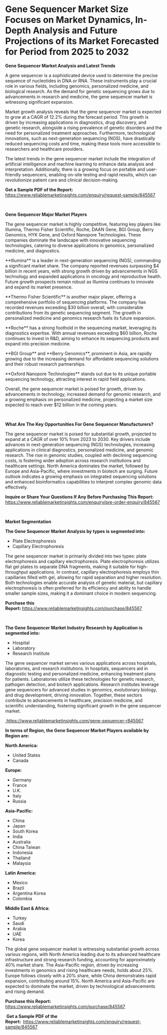 <p><h1>Gene Sequencer Market Size Focuses on Market Dynamics, In-Depth Analysis and Future Projections of its Market Forecasted for Period from 2025 to 2032</h1></p><p><strong>Gene Sequencer Market Analysis and Latest Trends</strong></p>
<p><p>A gene sequencer is a sophisticated device used to determine the precise sequence of nucleotides in DNA or RNA. These instruments play a crucial role in various fields, including genomics, personalized medicine, and biological research. As the demand for genetic sequencing grows due to advancements in research and medicine, the gene sequencer market is witnessing significant expansion.</p><p>Market growth analysis reveals that the gene sequencer market is expected to grow at a CAGR of 12.2% during the forecast period. This growth is driven by increasing applications in diagnostics, drug discovery, and genetic research, alongside a rising prevalence of genetic disorders and the need for personalized treatment approaches. Furthermore, technological innovations, such as next-generation sequencing (NGS), have drastically reduced sequencing costs and time, making these tools more accessible to researchers and healthcare providers.</p><p>The latest trends in the gene sequencer market include the integration of artificial intelligence and machine learning to enhance data analysis and interpretation. Additionally, there is a growing focus on portable and user-friendly sequencers, enabling on-site testing and rapid results, which can revolutionize patient care and clinical decision-making.</p></p>
<p><strong>Get a Sample PDF of the Report:&nbsp;</strong> <a href="https://www.reliablemarketinsights.com/enquiry/request-sample/845567?utm_campaign=2638&utm_medium=2&utm_source=Github&utm_content=ia&utm_term=13042025&utm_id=gene-sequencer">https://www.reliablemarketinsights.com/enquiry/request-sample/845567</a></p>
<p>&nbsp;</p>
<p><strong>Gene Sequencer Major Market Players</strong></p>
<p><p>The gene sequencer market is highly competitive, featuring key players like Illumina, Thermo Fisher Scientific, Roche, DAAN Gene, BGI Group, Berry Genomics, HYK Gene, and Oxford Nanopore Technologies. These companies dominate the landscape with innovative sequencing technologies, catering to diverse applications in genomics, personalized medicine, and diagnostics.</p><p>**Illumina** is a leader in next-generation sequencing (NGS), commanding a significant market share. The company reported revenues surpassing $4 billion in recent years, with strong growth driven by advancements in NGS technology and expanded applications in oncology and reproductive health. Future growth prospects remain robust as Illumina continues to innovate and expand its market presence.</p><p>**Thermo Fisher Scientific** is another major player, offering a comprehensive portfolio of sequencing platforms. The company has recorded revenues exceeding $30 billion overall, with considerable contributions from its genetic sequencing segment. The growth in personalized medicine and genomics research fuels its future expansion.</p><p>**Roche** has a strong foothold in the sequencing market, leveraging its diagnostics expertise. With annual revenues exceeding $60 billion, Roche continues to invest in R&D, aiming to enhance its sequencing products and expand into precision medicine.</p><p>**BGI Group** and **Berry Genomics**, prominent in Asia, are rapidly growing due to the increasing demand for affordable sequencing solutions and their robust research partnerships. </p><p>**Oxford Nanopore Technologies** stands out due to its unique portable sequencing technology, attracting interest in rapid field applications. </p><p>Overall, the gene sequencer market is poised for growth, driven by advancements in technology, increased demand for genomic research, and a growing emphasis on personalized medicine, projecting a market size expected to reach over $12 billion in the coming years.</p></p>
<p>&nbsp;</p>
<p><strong>What Are The Key Opportunities For Gene Sequencer Manufacturers?</strong></p>
<p><p>The gene sequencer market is poised for substantial growth, projected to expand at a CAGR of over 10% from 2023 to 2030. Key drivers include advances in next-generation sequencing (NGS) technologies, increasing applications in clinical diagnostics, personalized medicine, and genomic research. The rise in genomic studies, coupled with declining sequencing costs, is fostering wider adoption across research institutions and healthcare settings. North America dominates the market, followed by Europe and Asia-Pacific, where investments in biotech are surging. Future outlook indicates a growing emphasis on integrated sequencing solutions and enhanced bioinformatics capabilities to interpret complex genomic data effectively.</p></p>
<p><strong>Inquire or Share Your Questions If Any Before Purchasing This Report:</strong> <a href="https://www.reliablemarketinsights.com/enquiry/pre-order-enquiry/845567?utm_campaign=2638&utm_medium=2&utm_source=Github&utm_content=ia&utm_term=13042025&utm_id=gene-sequencer">https://www.reliablemarketinsights.com/enquiry/pre-order-enquiry/845567</a></p>
<p>&nbsp;</p>
<p><strong>Market Segmentation</strong></p>
<p><strong>The Gene Sequencer Market Analysis by types is segmented into:</strong></p>
<p><ul><li>Plate Electrophoresis</li><li>Capillary Electrophoresis</li></ul></p>
<p><p>The gene sequencer market is primarily divided into two types: plate electrophoresis and capillary electrophoresis. Plate electrophoresis utilizes flat gel plates to separate DNA fragments, making it suitable for high-throughput applications. In contrast, capillary electrophoresis employs thin capillaries filled with gel, allowing for rapid separation and higher resolution. Both technologies enable accurate analysis of genetic material, but capillary electrophoresis is often preferred for its efficiency and ability to handle smaller sample sizes, making it a dominant choice in modern sequencing.</p></p>
<p><strong>Purchase this Report:&nbsp;</strong><a href="https://www.reliablemarketinsights.com/purchase/845567?utm_campaign=2638&utm_medium=2&utm_source=Github&utm_content=ia&utm_term=13042025&utm_id=gene-sequencer">https://www.reliablemarketinsights.com/purchase/845567</a></p>
<p>&nbsp;</p>
<p><strong>The Gene Sequencer Market Industry Research by Application is segmented into:</strong></p>
<p><ul><li>Hospital</li><li>Laboratory</li><li>Research Institute</li></ul></p>
<p><p>The gene sequencer market serves various applications across hospitals, laboratories, and research institutions. In hospitals, sequencers aid in diagnostic testing and personalized medicine, enhancing treatment plans for patients. Laboratories utilize these technologies for genetic research, pathogen detection, and biotech applications. Research institutes leverage gene sequencers for advanced studies in genomics, evolutionary biology, and drug development, driving innovation. Together, these sectors contribute to advancements in healthcare, precision medicine, and scientific understanding, fostering significant growth in the gene sequencer market.</p></p>
<p><a href="https://www.reliablemarketinsights.com/gene-sequencer-r845567?utm_campaign=2638&utm_medium=2&utm_source=Github&utm_content=ia&utm_term=13042025&utm_id=gene-sequencer">&nbsp;https://www.reliablemarketinsights.com/gene-sequencer-r845567</a></p>
<p><strong>In terms of Region, the Gene Sequencer Market Players available by Region are:</strong></p>
<p>
    <p> <strong> North America: </strong>
        <ul>
            <li>United States</li>
            <li>Canada</li>
        </ul>
        </p> 
    <p> <strong> Europe: </strong>
        <ul>
            <li>Germany</li>
            <li>France</li>
            <li>U.K.</li>
            <li>Italy</li>
            <li>Russia</li>
        </ul>
        </p> 
    <p> <strong> Asia-Pacific: </strong>
        <ul>
            <li>China</li>
            <li>Japan</li>
            <li>South Korea</li>
            <li>India</li>
            <li>Australia</li>
            <li>China Taiwan</li>
            <li>Indonesia</li>
            <li>Thailand</li>
            <li>Malaysia</li>
        </ul>
        </p> 
    <p> <strong> Latin America: </strong>
        <ul>
            <li>Mexico</li>
            <li>Brazil</li>
            <li>Argentina Korea</li>
            <li>Colombia</li>
        </ul>
        </p> 
    <p> <strong> Middle East & Africa: </strong>
        <ul>
            <li>Turkey</li>
            <li>Saudi</li>
            <li>Arabia</li>
            <li>UAE</li>
            <li>Korea</li>
        </ul>
    </p>
    </p>
<p><p>The global gene sequencer market is witnessing substantial growth across various regions, with North America leading due to its advanced healthcare infrastructure and strong research funding, accounting for approximately 40% market share. The Asia-Pacific region, driven by increasing investments in genomics and rising healthcare needs, holds about 25%. Europe follows closely with a 20% share, while China demonstrates rapid expansion, contributing around 15%. North America and Asia-Pacific are expected to dominate the market, driven by technological advancements and rising demand.</p></p>
<p><strong>Purchase this Report: </strong><a href="https://www.reliablemarketinsights.com/purchase/845567?utm_campaign=2638&utm_medium=2&utm_source=Github&utm_content=ia&utm_term=13042025&utm_id=gene-sequencer">https://www.reliablemarketinsights.com/purchase/845567</a></p>
<p>&nbsp;<strong>Get a Sample PDF of the Report:&nbsp;&nbsp;</strong><a href="https://www.reliablemarketinsights.com/enquiry/request-sample/845567?utm_campaign=2638&utm_medium=2&utm_source=Github&utm_content=ia&utm_term=13042025&utm_id=gene-sequencer">https://www.reliablemarketinsights.com/enquiry/request-sample/845567</a></p>
<p><strong></strong></p>
<p><p></p><p></p><p></p></p>